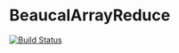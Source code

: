 # BeaucalArrayReduce

[![Build Status](https://travis-ci.org/BeauCal/beaucal-array-reduce.svg?branch=master)](https://travis-ci.org/BeauCal/beaucal-array-reduce)
